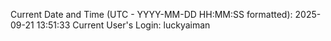 Current Date and Time (UTC - YYYY-MM-DD HH:MM:SS formatted): 2025-09-21 13:51:33
Current User's Login: luckyaiman
